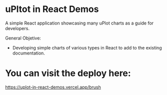# uPltot in React Demos

A simple React application showcasing many uPlot charts as a guide for developers.

General Objetive:

 * Developing simple charts of various types in React to add to the existing documentation.

# You can visit the deploy here:

https://uplot-in-react-demos.vercel.app/brush



